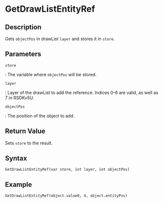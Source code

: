 # GetDrawListEntityRef

## Description
Gets `objectPos` in drawList `layer` and stores it in `store`.

## Parameters
`store`

:   The variable where `objectPos` will be stored.

`layer`

:   Layer of the drawList to add the reference. Indices 0-6 are valid, as well as 7 in RSDKv5U.

`objectPos`

:   The position of the object to add.

## Return Value
Sets `store` to the result.

## Syntax
```
GetDrawListEntityRef(var store, int layer, int objectPos)
```

## Example
```
GetDrawListEntityRef(object.value0, 4, object.entityPos)
```
